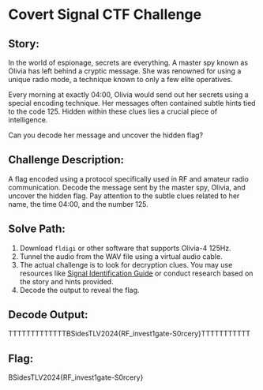 # Covert Signal CTF Challenge

## Story:

In the world of espionage, secrets are everything. A master spy known as Olivia has left behind a cryptic message. She was renowned for using a unique radio mode, a technique known to only a few elite operatives.

Every morning at exactly 04:00, Olivia would send out her secrets using a special encoding technique. Her messages often contained subtle hints tied to the code 125. Hidden within these clues lies a crucial piece of intelligence.

Can you decode her message and uncover the hidden flag?


## Challenge Description:

A flag encoded using a protocol specifically used in RF and amateur radio communication. Decode the message sent by the master spy, Olivia, and uncover the hidden flag. Pay attention to the subtle clues related to her name, the time 04:00, and the number 125. 

## Solve Path:

1. Download `fldigi` or other software that supports Olivia-4 125Hz.
2. Tunnel the audio from the WAV file using a virtual audio cable.
3. The actual challenge is to look for decryption clues. You may use resources like [Signal Identification Guide](https://www.sigidwiki.com/wiki/Signal_Identification_Guide) or conduct research based on the story and hints provided.
4. Decode the output to reveal the flag.

## Decode Output:

TTTTTTTTTTTTTBSidesTLV2024{RF_invest1gate-S0rcery}TTTTTTTTTTT

## Flag: 

BSidesTLV2024{RF_invest1gate-S0rcery}




